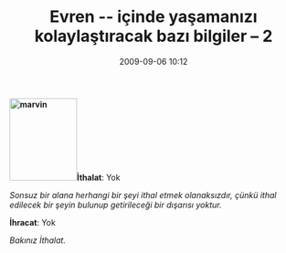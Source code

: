 ﻿---
layout: post
title: Evren -- i&ccedil;inde ya&#351;aman&#305;z&#305; kolayla&#351;t&#305;racak baz&#305; bilgiler – 2
date: 2009-09-06 10:12
comments: true
categories: []
---
<strong><img class="alignleft size-medium wp-image-1282" title="marvin" src="http://onurbaykal.com.tr/wp-content/uploads/2009/09/marvin-246x300.jpg" alt="marvin" width="118" height="144" />İthalat</strong>: Yok

<em>Sonsuz bir alana herhangi bir şeyi ithal etmek olanaksızdır, çünkü ithal edilecek bir şeyin bulunup getirileceği bir dışarısı yoktur.</em>

<strong>İhracat</strong>: Yok

<em>Bakınız İthalat.</em>
